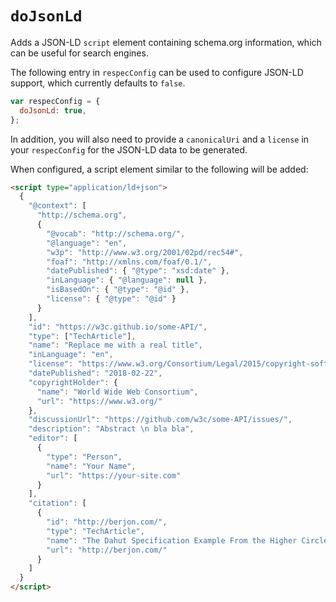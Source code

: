 # `doJsonLd`

Adds a JSON-LD `script` element containing schema.org information, which can be useful for search engines.

The following entry in `respecConfig` can be used to configure JSON-LD support, which currently defaults to `false`.

```javascript "example": "Enable JSON-LD data generation."
var respecConfig = {
  doJsonLd: true,
};
```

In addition, you will also need to provide a `canonicalUri` and a `license` in your `respecConfig` for the JSON-LD data to be generated.

When configured, a script element similar to the following will be added:

<samp>

```html
<script type="application/ld+json">
  {
    "@context": [
      "http://schema.org",
      {
        "@vocab": "http://schema.org/",
        "@language": "en",
        "w3p": "http://www.w3.org/2001/02pd/rec54#",
        "foaf": "http://xmlns.com/foaf/0.1/",
        "datePublished": { "@type": "xsd:date" },
        "inLanguage": { "@language": null },
        "isBasedOn": { "@type": "@id" },
        "license": { "@type": "@id" }
      }
    ],
    "id": "https://w3c.github.io/some-API/",
    "type": ["TechArticle"],
    "name": "Replace me with a real title",
    "inLanguage": "en",
    "license": "https://www.w3.org/Consortium/Legal/2015/copyright-software-and-document",
    "datePublished": "2018-02-22",
    "copyrightHolder": {
      "name": "World Wide Web Consortium",
      "url": "https://www.w3.org/"
    },
    "discussionUrl": "https://github.com/w3c/some-API/issues/",
    "description": "Abstract \n bla bla",
    "editor": [
      {
        "type": "Person",
        "name": "Your Name",
        "url": "https://your-site.com"
      }
    ],
    "citation": [
      {
        "id": "http://berjon.com/",
        "type": "TechArticle",
        "name": "The Dahut Specification Example From the Higher Circle",
        "url": "http://berjon.com/"
      }
    ]
  }
</script>
```

</samp>
